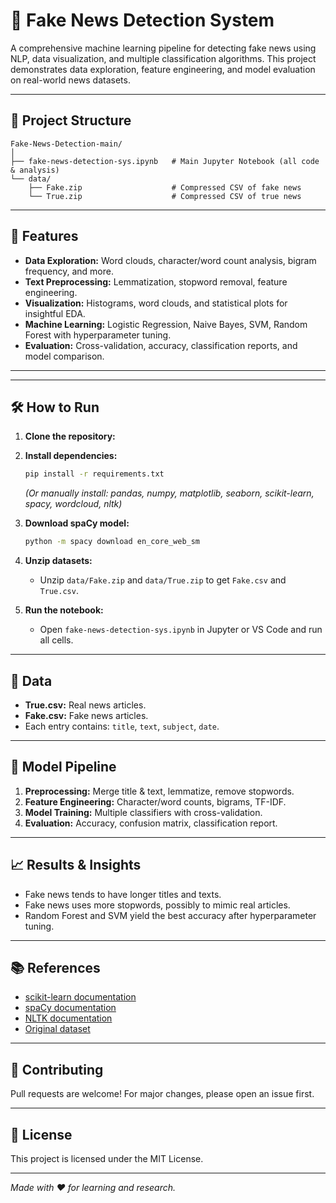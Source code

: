 # 📰 Fake News Detection System

A comprehensive machine learning pipeline for detecting fake news using NLP, data visualization, and multiple classification algorithms. This project demonstrates data exploration, feature engineering, and model evaluation on real-world news datasets.

---

## 📂 Project Structure

```
Fake-News-Detection-main/
│
├── fake-news-detection-sys.ipynb   # Main Jupyter Notebook (all code & analysis)
└── data/
    ├── Fake.zip                    # Compressed CSV of fake news
    └── True.zip                    # Compressed CSV of true news
```

---

## 🚀 Features

- **Data Exploration:** Word clouds, character/word count analysis, bigram frequency, and more.
- **Text Preprocessing:** Lemmatization, stopword removal, feature engineering.
- **Visualization:** Histograms, word clouds, and statistical plots for insightful EDA.
- **Machine Learning:** Logistic Regression, Naive Bayes, SVM, Random Forest with hyperparameter tuning.
- **Evaluation:** Cross-validation, accuracy, classification reports, and model comparison.

---

---

## 🛠️ How to Run

1. **Clone the repository:**

2. **Install dependencies:**
   ```bash
   pip install -r requirements.txt
   ```
   *(Or manually install: pandas, numpy, matplotlib, seaborn, scikit-learn, spacy, wordcloud, nltk)*

3. **Download spaCy model:**
   ```bash
   python -m spacy download en_core_web_sm
   ```

4. **Unzip datasets:**
   - Unzip `data/Fake.zip` and `data/True.zip` to get `Fake.csv` and `True.csv`.

5. **Run the notebook:**
   - Open `fake-news-detection-sys.ipynb` in Jupyter or VS Code and run all cells.

---

## 📁 Data

- **True.csv:** Real news articles.
- **Fake.csv:** Fake news articles.
- Each entry contains: `title`, `text`, `subject`, `date`.

---

## 🧠 Model Pipeline

1. **Preprocessing:** Merge title & text, lemmatize, remove stopwords.
2. **Feature Engineering:** Character/word counts, bigrams, TF-IDF.
3. **Model Training:** Multiple classifiers with cross-validation.
4. **Evaluation:** Accuracy, confusion matrix, classification report.

---

## 📈 Results & Insights

- Fake news tends to have longer titles and texts.
- Fake news uses more stopwords, possibly to mimic real articles.
- Random Forest and SVM yield the best accuracy after hyperparameter tuning.

---

## 📚 References

- [scikit-learn documentation](https://scikit-learn.org/)
- [spaCy documentation](https://spacy.io/)
- [NLTK documentation](https://www.nltk.org/)
- [Original dataset](https://www.kaggle.com/clmentbisaillon/fake-and-real-news-dataset)

---

## 🤝 Contributing

Pull requests are welcome! For major changes, please open an issue first.

---

## 📄 License

This project is licensed under the MIT License.

---

*Made with ❤️ for learning and research.*